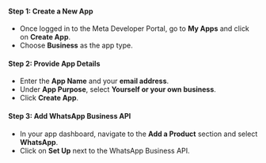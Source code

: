 #### Step 1: Create a New App
- Once logged in to the Meta Developer Portal, go to **My Apps** and click on **Create App**.
- Choose **Business** as the app type.

#### Step 2: Provide App Details
- Enter the **App Name** and your **email address**.
- Under **App Purpose**, select **Yourself or your own business**.
- Click **Create App**.

#### Step 3: Add WhatsApp Business API
- In your app dashboard, navigate to the **Add a Product** section and select **WhatsApp**.
- Click on **Set Up** next to the WhatsApp Business API.